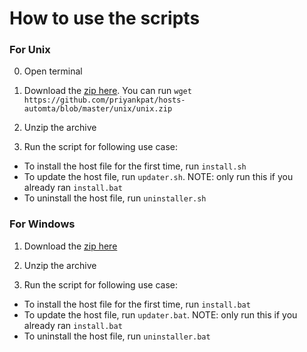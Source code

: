 # How to use the scripts

### For Unix

0. Open terminal

1. Download the [zip here](https://github.com/priyankpat/hosts-automta/blob/master/unix/unix.zip). You can run `wget https://github.com/priyankpat/hosts-automta/blob/master/unix/unix.zip`

2. Unzip the archive

3. Run the script for following use case:
- To install the host file for the first time, run `install.sh`
- To update the host file, run `updater.sh`. NOTE: only run this if you already ran `install.bat`
- To uninstall the host file, run `uninstaller.sh`

### For Windows

1. Download the [zip here](https://github.com/priyankpat/hosts-automta/blob/master/windows/windows.zip)

2. Unzip the archive

3. Run the script for following use case:
- To install the host file for the first time, run `install.bat`
- To update the host file, run `updater.bat`. NOTE: only run this if you already ran `install.bat`
- To uninstall the host file, run `uninstaller.bat`